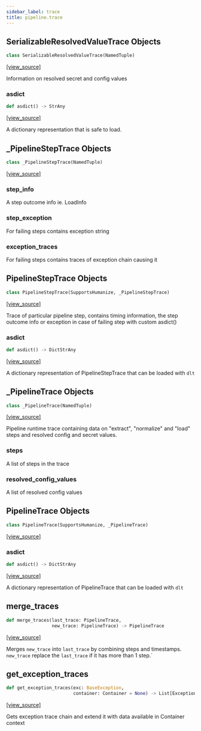 ```yaml
---
sidebar_label: trace
title: pipeline.trace
---
```


## SerializableResolvedValueTrace Objects

```python
class SerializableResolvedValueTrace(NamedTuple)
```

[[view_source]](https://github.com/dlt-hub/dlt/blob/3739c9ac839aafef713f6d5ebbc6a81b2a39a1b0/dlt/pipeline/trace.py#L41)

Information on resolved secret and config values

### asdict

```python
def asdict() -> StrAny
```

[[view_source]](https://github.com/dlt-hub/dlt/blob/3739c9ac839aafef713f6d5ebbc6a81b2a39a1b0/dlt/pipeline/trace.py#L52)

A dictionary representation that is safe to load.

## \_PipelineStepTrace Objects

```python
class _PipelineStepTrace(NamedTuple)
```

[[view_source]](https://github.com/dlt-hub/dlt/blob/3739c9ac839aafef713f6d5ebbc6a81b2a39a1b0/dlt/pipeline/trace.py#L63)

### step\_info

A step outcome info ie. LoadInfo

### step\_exception

For failing steps contains exception string

### exception\_traces

For failing steps contains traces of exception chain causing it

## PipelineStepTrace Objects

```python
class PipelineStepTrace(SupportsHumanize, _PipelineStepTrace)
```

[[view_source]](https://github.com/dlt-hub/dlt/blob/3739c9ac839aafef713f6d5ebbc6a81b2a39a1b0/dlt/pipeline/trace.py#L76)

Trace of particular pipeline step, contains timing information, the step outcome info or exception in case of failing step with custom asdict()

### asdict

```python
def asdict() -> DictStrAny
```

[[view_source]](https://github.com/dlt-hub/dlt/blob/3739c9ac839aafef713f6d5ebbc6a81b2a39a1b0/dlt/pipeline/trace.py#L97)

A dictionary representation of PipelineStepTrace that can be loaded with `dlt`

## \_PipelineTrace Objects

```python
class _PipelineTrace(NamedTuple)
```

[[view_source]](https://github.com/dlt-hub/dlt/blob/3739c9ac839aafef713f6d5ebbc6a81b2a39a1b0/dlt/pipeline/trace.py#L124)

Pipeline runtime trace containing data on "extract", "normalize" and "load" steps and resolved config and secret values.

### steps

A list of steps in the trace

### resolved\_config\_values

A list of resolved config values

## PipelineTrace Objects

```python
class PipelineTrace(SupportsHumanize, _PipelineTrace)
```

[[view_source]](https://github.com/dlt-hub/dlt/blob/3739c9ac839aafef713f6d5ebbc6a81b2a39a1b0/dlt/pipeline/trace.py#L139)

### asdict

```python
def asdict() -> DictStrAny
```

[[view_source]](https://github.com/dlt-hub/dlt/blob/3739c9ac839aafef713f6d5ebbc6a81b2a39a1b0/dlt/pipeline/trace.py#L166)

A dictionary representation of PipelineTrace that can be loaded with `dlt`

## merge\_traces

```python
def merge_traces(last_trace: PipelineTrace,
                 new_trace: PipelineTrace) -> PipelineTrace
```

[[view_source]](https://github.com/dlt-hub/dlt/blob/3739c9ac839aafef713f6d5ebbc6a81b2a39a1b0/dlt/pipeline/trace.py#L312)

Merges `new_trace` into `last_trace` by combining steps and timestamps. `new_trace` replace the `last_trace` if it has more than 1 step.`

## get\_exception\_traces

```python
def get_exception_traces(exc: BaseException,
                         container: Container = None) -> List[ExceptionTrace]
```

[[view_source]](https://github.com/dlt-hub/dlt/blob/3739c9ac839aafef713f6d5ebbc6a81b2a39a1b0/dlt/pipeline/trace.py#L340)

Gets exception trace chain and extend it with data available in Container context

